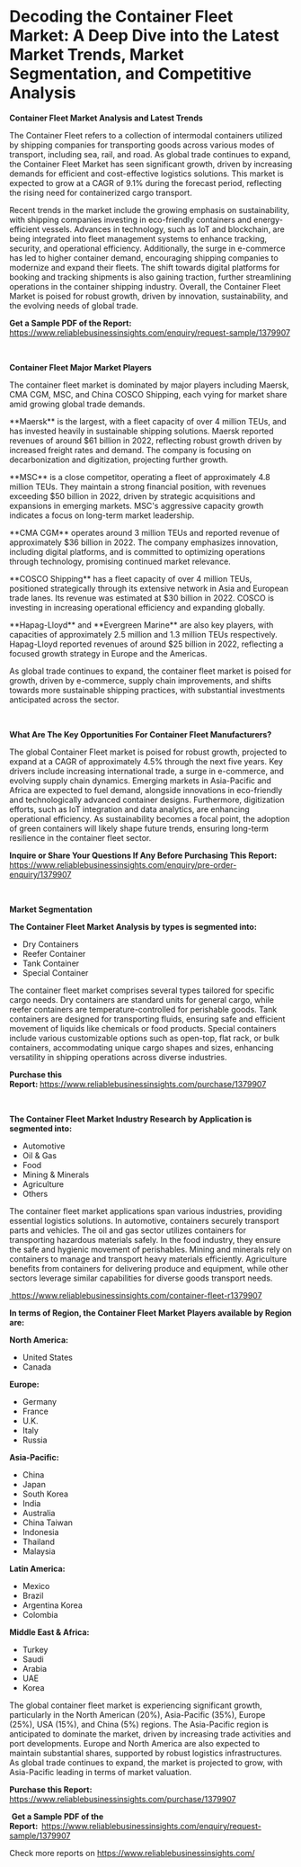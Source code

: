 <p><h1>Decoding the Container Fleet Market: A Deep Dive into the Latest Market Trends, Market Segmentation, and Competitive Analysis</h1></p><p><strong>Container Fleet Market Analysis and Latest Trends</strong></p>
<p><p>The Container Fleet refers to a collection of intermodal containers utilized by shipping companies for transporting goods across various modes of transport, including sea, rail, and road. As global trade continues to expand, the Container Fleet Market has seen significant growth, driven by increasing demands for efficient and cost-effective logistics solutions. This market is expected to grow at a CAGR of 9.1% during the forecast period, reflecting the rising need for containerized cargo transport.</p><p>Recent trends in the market include the growing emphasis on sustainability, with shipping companies investing in eco-friendly containers and energy-efficient vessels. Advances in technology, such as IoT and blockchain, are being integrated into fleet management systems to enhance tracking, security, and operational efficiency. Additionally, the surge in e-commerce has led to higher container demand, encouraging shipping companies to modernize and expand their fleets. The shift towards digital platforms for booking and tracking shipments is also gaining traction, further streamlining operations in the container shipping industry. Overall, the Container Fleet Market is poised for robust growth, driven by innovation, sustainability, and the evolving needs of global trade.</p></p>
<p><strong>Get a Sample PDF of the Report:&nbsp;</strong> <a href="https://www.reliablebusinessinsights.com/enquiry/request-sample/1379907?utm_campaign=2319&utm_medium=2&utm_source=Github&utm_content=ia&utm_term=11032025&utm_id=container-fleet">https://www.reliablebusinessinsights.com/enquiry/request-sample/1379907</a></p>
<p>&nbsp;</p>
<p><strong>Container Fleet Major Market Players</strong></p>
<p><p>The container fleet market is dominated by major players including Maersk, CMA CGM, MSC, and China COSCO Shipping, each vying for market share amid growing global trade demands. </p><p>**Maersk** is the largest, with a fleet capacity of over 4 million TEUs, and has invested heavily in sustainable shipping solutions. Maersk reported revenues of around $61 billion in 2022, reflecting robust growth driven by increased freight rates and demand. The company is focusing on decarbonization and digitization, projecting further growth.</p><p>**MSC** is a close competitor, operating a fleet of approximately 4.8 million TEUs. They maintain a strong financial position, with revenues exceeding $50 billion in 2022, driven by strategic acquisitions and expansions in emerging markets. MSC's aggressive capacity growth indicates a focus on long-term market leadership.</p><p>**CMA CGM** operates around 3 million TEUs and reported revenue of approximately $36 billion in 2022. The company emphasizes innovation, including digital platforms, and is committed to optimizing operations through technology, promising continued market relevance.</p><p>**COSCO Shipping** has a fleet capacity of over 4 million TEUs, positioned strategically through its extensive network in Asia and European trade lanes. Its revenue was estimated at $30 billion in 2022. COSCO is investing in increasing operational efficiency and expanding globally.</p><p>**Hapag-Lloyd** and **Evergreen Marine** are also key players, with capacities of approximately 2.5 million and 1.3 million TEUs respectively. Hapag-Lloyd reported revenues of around $25 billion in 2022, reflecting a focused growth strategy in Europe and the Americas.</p><p>As global trade continues to expand, the container fleet market is poised for growth, driven by e-commerce, supply chain improvements, and shifts towards more sustainable shipping practices, with substantial investments anticipated across the sector.</p></p>
<p>&nbsp;</p>
<p><strong>What Are The Key Opportunities For Container Fleet Manufacturers?</strong></p>
<p><p>The global Container Fleet market is poised for robust growth, projected to expand at a CAGR of approximately 4.5% through the next five years. Key drivers include increasing international trade, a surge in e-commerce, and evolving supply chain dynamics. Emerging markets in Asia-Pacific and Africa are expected to fuel demand, alongside innovations in eco-friendly and technologically advanced container designs. Furthermore, digitization efforts, such as IoT integration and data analytics, are enhancing operational efficiency. As sustainability becomes a focal point, the adoption of green containers will likely shape future trends, ensuring long-term resilience in the container fleet sector.</p></p>
<p><strong>Inquire or Share Your Questions If Any Before Purchasing This Report:</strong> <a href="https://www.reliablebusinessinsights.com/enquiry/pre-order-enquiry/1379907?utm_campaign=2319&utm_medium=2&utm_source=Github&utm_content=ia&utm_term=11032025&utm_id=container-fleet">https://www.reliablebusinessinsights.com/enquiry/pre-order-enquiry/1379907</a></p>
<p>&nbsp;</p>
<p><strong>Market Segmentation</strong></p>
<p><strong>The Container Fleet Market Analysis by types is segmented into:</strong></p>
<p><ul><li>Dry Containers</li><li>Reefer Container</li><li>Tank Container</li><li>Special Container</li></ul></p>
<p><p>The container fleet market comprises several types tailored for specific cargo needs. Dry containers are standard units for general cargo, while reefer containers are temperature-controlled for perishable goods. Tank containers are designed for transporting fluids, ensuring safe and efficient movement of liquids like chemicals or food products. Special containers include various customizable options such as open-top, flat rack, or bulk containers, accommodating unique cargo shapes and sizes, enhancing versatility in shipping operations across diverse industries.</p></p>
<p><strong>Purchase this Report:&nbsp;</strong><a href="https://www.reliablebusinessinsights.com/purchase/1379907?utm_campaign=2319&utm_medium=2&utm_source=Github&utm_content=ia&utm_term=11032025&utm_id=container-fleet">https://www.reliablebusinessinsights.com/purchase/1379907</a></p>
<p>&nbsp;</p>
<p><strong>The Container Fleet Market Industry Research by Application is segmented into:</strong></p>
<p><ul><li>Automotive</li><li>Oil & Gas</li><li>Food</li><li>Mining & Minerals</li><li>Agriculture</li><li>Others</li></ul></p>
<p><p>The container fleet market applications span various industries, providing essential logistics solutions. In automotive, containers securely transport parts and vehicles. The oil and gas sector utilizes containers for transporting hazardous materials safely. In the food industry, they ensure the safe and hygienic movement of perishables. Mining and minerals rely on containers to manage and transport heavy materials efficiently. Agriculture benefits from containers for delivering produce and equipment, while other sectors leverage similar capabilities for diverse goods transport needs.</p></p>
<p><a href="https://www.reliablebusinessinsights.com/container-fleet-r1379907?utm_campaign=2319&utm_medium=2&utm_source=Github&utm_content=ia&utm_term=11032025&utm_id=container-fleet">&nbsp;https://www.reliablebusinessinsights.com/container-fleet-r1379907</a></p>
<p><strong>In terms of Region, the Container Fleet Market Players available by Region are:</strong></p>
<p>
    <p> <strong> North America: </strong>
        <ul>
            <li>United States</li>
            <li>Canada</li>
        </ul>
        </p> 
    <p> <strong> Europe: </strong>
        <ul>
            <li>Germany</li>
            <li>France</li>
            <li>U.K.</li>
            <li>Italy</li>
            <li>Russia</li>
        </ul>
        </p> 
    <p> <strong> Asia-Pacific: </strong>
        <ul>
            <li>China</li>
            <li>Japan</li>
            <li>South Korea</li>
            <li>India</li>
            <li>Australia</li>
            <li>China Taiwan</li>
            <li>Indonesia</li>
            <li>Thailand</li>
            <li>Malaysia</li>
        </ul>
        </p> 
    <p> <strong> Latin America: </strong>
        <ul>
            <li>Mexico</li>
            <li>Brazil</li>
            <li>Argentina Korea</li>
            <li>Colombia</li>
        </ul>
        </p> 
    <p> <strong> Middle East & Africa: </strong>
        <ul>
            <li>Turkey</li>
            <li>Saudi</li>
            <li>Arabia</li>
            <li>UAE</li>
            <li>Korea</li>
        </ul>
    </p>
    </p>
<p><p>The global container fleet market is experiencing significant growth, particularly in the North American (20%), Asia-Pacific (35%), Europe (25%), USA (15%), and China (5%) regions. The Asia-Pacific region is anticipated to dominate the market, driven by increasing trade activities and port developments. Europe and North America are also expected to maintain substantial shares, supported by robust logistics infrastructures. As global trade continues to expand, the market is projected to grow, with Asia-Pacific leading in terms of market valuation.</p></p>
<p><strong>Purchase this Report: </strong><a href="https://www.reliablebusinessinsights.com/purchase/1379907?utm_campaign=2319&utm_medium=2&utm_source=Github&utm_content=ia&utm_term=11032025&utm_id=container-fleet">https://www.reliablebusinessinsights.com/purchase/1379907</a></p>
<p>&nbsp;<strong>Get a Sample PDF of the Report:&nbsp;&nbsp;</strong><a href="https://www.reliablebusinessinsights.com/enquiry/request-sample/1379907?utm_campaign=2319&utm_medium=2&utm_source=Github&utm_content=ia&utm_term=11032025&utm_id=container-fleet">https://www.reliablebusinessinsights.com/enquiry/request-sample/1379907</a></p>
<p><strong></strong></p>
<p>Check more reports on <a href="https://www.reliablebusinessinsights.com/?utm_campaign=2319&utm_medium=2&utm_source=Github&utm_content=ia&utm_term=11032025&utm_id=container-fleet">https://www.reliablebusinessinsights.com/</a></p>